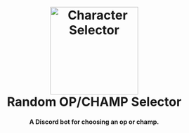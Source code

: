<h1 align="center">
  <br>
    <img src="https://github.com/ClamSageCaleb/Random-R6S-LoL-Character-Selector/blob/master/badaman-dice.svg" alt="Character Selector" width="200">
  <br>
    Random OP/CHAMP Selector
  <br>
</h1>

<h4 align="center">A Discord bot for choosing an op or champ.</h4>
<br>

